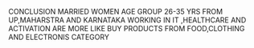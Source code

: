 CONCLUSION
MARRIED WOMEN AGE GROUP 26-35 YRS FROM UP,MAHARSTRA AND KARNATAKA WORKING IN IT ,HEALTHCARE AND ACTIVATION ARE MORE LIKE BUY PRODUCTS FROM FOOD,CLOTHING AND ELECTRONIS CATEGORY
